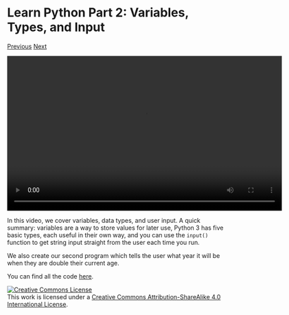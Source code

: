 <title>Learn Python Part 2: Variables, Types, and Input - That GNU+Linux Guy
</title>

Learn Python Part 2: Variables, Types, and Input
================================================

[Previous](01.html) [Next](03.html)

<video src="/res/python-tutorials/pytut02.webm" width="640" height="360"
controls> Looks like your browser doesn't support WebM videos.  Please install
one which supports libre formats, such as Firefox.  </video>

In this video, we cover variables, data types, and user input. A quick summary:
variables are a way to store values for later use, Python 3 has five basic
types, each useful in their own way, and you can use the `input()` function to
get string input straight from the user each time you run.

We also create our second program which tells the user what year it will be
when they are double their current age.

You can find all the code [here](/res/python-tutorials/code/02.tar.gz).

<a rel="license" href="http://creativecommons.org/licenses/by-sa/4.0/"><img
alt="Creative Commons License" style="border-width:0"
src="https://i.creativecommons.org/l/by-sa/4.0/88x31.png" /></a><br />This work
is licensed under a <a rel="license"
href="http://creativecommons.org/licenses/by-sa/4.0/">Creative Commons
Attribution-ShareAlike 4.0 International License</a>.
